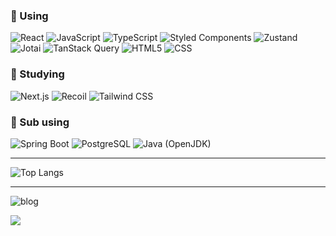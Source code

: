 ### 🎀️ Using

<div> 
    <img src="https://img.shields.io/badge/react-white?style=flat&logo=react&logoColor=%23444444&color=%2361DAFB" alt="React" />
    <img src="https://img.shields.io/badge/javascript-white?style=flat&logo=javascript&logoColor=%23444444&color=%23F7DF1E" alt="JavaScript" />
    <img src="https://img.shields.io/badge/typescript-white?style=flat&logo=typescript&logoColor=%23fff&color=%233178C6" alt="TypeScript" />
    <img src="https://img.shields.io/badge/styled components-white?style=flat&logo=styledcomponents&logoColor=%23fff&color=%23DB7093" alt="Styled Components" />
    <img src="https://img.shields.io/badge/zustand-white?style=flat&logo=zustand&logoColor=%23fff&color=%234a453f" alt="Zustand" />
    <img src="https://img.shields.io/badge/jotai-white?style=flat&logo=jotai&logoColor=%23fff&color=%23fff" alt="Jotai" />
    <img src="https://img.shields.io/badge/tanstack query-white?style=flat&logo=tanstackquery&logoColor=%23fff&color=%23ff475a" alt="TanStack Query" />
    <img src="https://img.shields.io/badge/html5-white?style=flat&logo=html5&logoColor=%23fff&color=%23E34F26" alt="HTML5" />
    <img src="https://img.shields.io/badge/css-white?style=flat&logo=css&logoColor=%23fff&color=%23663399" alt="CSS" />
</div>

### 📖 Studying

<div> 
    <img src="https://img.shields.io/badge/next.js-white?style=flat&logo=nextdotjs&logoColor=%23fff&color=%23000000" alt="Next.js" />
    <img src="https://img.shields.io/badge/recoil-white?style=flat&logo=recoil&logoColor=%23fff&color=%233578E5" alt="Recoil" />
    <img src="https://img.shields.io/badge/tailwindcss-white?style=flat&logo=tailwindcss&logoColor=%23fff&color=%2306B6D4" alt="Tailwind CSS" />
</div>

### 🤔 Sub using

<div> 
    <img src="https://img.shields.io/badge/spring boot-white?style=flat&logo=springboot&logoColor=%23fff&color=%236DB33F" alt="Spring Boot" />
    <img src="https://img.shields.io/badge/PostgreSQL-white?style=flat&logo=postgresql&logoColor=%23fff&color=%234169E1" alt="PostgreSQL" />
    <img src="https://img.shields.io/badge/java-white?style=flat&logo=openjdk&logoColor=%23fff&color=%23D3872D" alt="Java (OpenJDK)" />
</div>

---

![Top Langs](https://github-readme-stats.vercel.app/api/top-langs/?username=nojam2ya&layout=compact)

---

<div>
    <img src="https://img.shields.io/badge/tisotry-white?style=for-the-badge&logo=tistory&logoColor=%23fff&color=%23000000&link=https://jinjoo648.tistory.com/" alt="blog" />
</div>

![](https://komarev.com/ghpvc/?username=nojam2ya&color=lightgrey)
